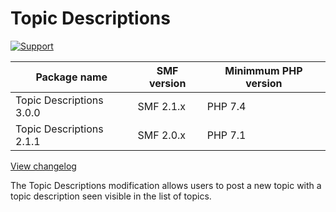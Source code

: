 # Topic Descriptions
[![Support](http://img.shields.io/badge/PayPal-$-009966.svg)](https://www.paypal.me/JohnRayes)

Package name | SMF version | Minimmum PHP version
--- | --- | ---
Topic Descriptions 3.0.0 | SMF 2.1.x | PHP 7.4
Topic Descriptions 2.1.1 | SMF 2.0.x | PHP 7.1

[View changelog](https://github.com/live627/smf-mods/blob/main/topic-descriptions/CHANGELOG.md)

The Topic Descriptions modification allows users to post a new topic with a topic description seen visible in the list of topics.
